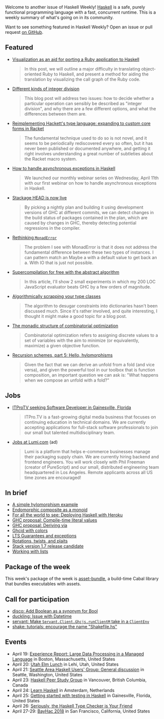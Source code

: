 Welcome to another issue of Haskell Weekly!
[Haskell](https://www.haskell.org) is a safe, purely functional programming language with a fast, concurrent runtime.
This is a weekly summary of what's going on in its community.

Want to see something featured in Haskell Weekly?
Open an issue or pull request [on GitHub](https://github.com/haskellweekly/haskellweekly.github.io).

## Featured

-   [Visualization as an aid for porting a Ruby application to Haskell](https://blog.mpowered.team/posts/2018-04-12-call-graph-visualization.html)

    > In this post, we will outline a major difficulty in translating object-oriented Ruby to Haskell, and present a method for aiding the translation by visualizing the call graph of the Ruby code.

-   [Different kinds of integer division](http://harry.garrood.me/blog/integer-division/)

    > This blog post will address two issues: how to decide whether a particular operation can sensibly be described as "integer division", and why there are a few different options, and what the differences between them are.

-   [Reimplementing Hackett's type language: expanding to custom core forms in Racket](https://lexi-lambda.github.io/blog/2018/04/15/reimplementing-hackett-s-type-language-expanding-to-custom-core-forms-in-racket/)

    > The fundamental technique used to do so is not novel, and it seems to be periodically rediscovered every so often, but it has never been published or documented anywhere, and getting it right involves understanding a great number of subtleties about the Racket macro system.

-   [How to handle asynchronous exceptions in Haskell](https://www.fpcomplete.com/blog/how-to-handle-asynchronous-exceptions-in-haskell)

    > We launched our monthly webinar series on Wednesday, April 11th with our first webinar on how to handle asynchronous exceptions in Haskell.

-   [Stackage HEAD is now live](https://www.tweag.io/posts/2018-04-17-stackage-head-is-live.html)

    > By picking a nightly plan and building it using development versions of GHC at different commits, we can detect changes in the build status of packages contained in the plan, which are caused by changes in GHC, thereby detecting potential regressions in the compiler.

-   [Rethinking `MonadError`](https://lukajcb.github.io/blog/functional/2018/04/15/rethinking-monaderror.html)

    > The problem I see with MonadError is that it does not address the fundamental difference between these two types of instances. I can pattern match an Maybe a with a default value to get back an a. With IO that is just not possible.

-   [Supercompilation for free with the abstract algorithm](https://github.com/MaiaVictor/articles/blob/3bccfcb03625426f4be714b1ba264b9f732abf72/0004-supercompilation-for-free/README.md#readme)

    > In this article, I'll show 2 small experiments in which my 200 LOC JavaScript evaluator beats GHC by a few orders of magnitude.

-   [Algorithmically scrapping your type classes](http://reasonablypolymorphic.com/blog/algorithmic-sytc)

    > The algorithm to desugar constraints into dictionaries hasn't been discussed much. Since it's rather involved, and quite interesting, I thought it might make a good topic for a blog post.

-   [The monadic structure of combinatorial optimization](http://travis.athougies.net/posts/2018-04-23-combinatorial-optimization.html)

    > Combinatorial optimization refers to assigning discrete values to a set of variables with the aim to minimize (or equivalently, maximize) a given objective function.

-   [Recursion schemes, part 5: Hello, hylomorphisms](https://blog.sumtypeofway.com/recursion-schemes-part-v/)

    > Given the fact that we can derive an unfold from a fold (and vice versa), and given the powerful tool in our toolbox that is function composition, an important question we can ask is: "What happens when we compose an unfold with a fold?"

## Jobs

-   [ITProTV seeking Software Developer in Gainesville, Florida](https://functionaljobs.com/jobs/9080-software-engineer-developer-at-itprotv)

    > ITPro.TV is a fast-growing digital media business that focuses on continuing education in technical domains. We are currently accepting applications for full-stack software professionals to join our small but talented multidisciplinary team.

-   [Jobs at Lumi.com](https://www.lumi.com/jobs/full-stack-engineer) (ad)

    > Lumi is a platform that helps e-commerce businesses manage their packaging supply chain. We are currently hiring backend and frontend engineers. You will work closely with Phil Freeman (creator of PureScript) and our small, distributed engineering team headquartered in Los Angeles. Remote applicants across all US time zones are encouraged!

## In brief

-   [A simple hylomorphism example](https://colourcoding.net/2018/04/12/a-simple-hylomorphism-example/)
-   [Endomorphic composite as a monoid](http://blog.ploeh.dk/2018/04/16/endomorphic-composite-as-a-monoid/)
-   [For all the world to see: Deploying Haskell with Heroku](https://mmhaskell.com/blog/2018/4/16/for-all-the-world-to-see-deploying-haskell-with-heroku)
-   [GHC proposal: Compile-time literal values](https://github.com/ghc-proposals/ghc-proposals/pull/124)
-   [GHC proposal: Deriving via](https://github.com/ghc-proposals/ghc-proposals/pull/120)
-   [Ghcid with colors](https://neilmitchell.blogspot.com/2018/04/ghcid-with-colors.html)
-   [LTS Guarantees and exceptions](https://www.stackage.org/blog/2018/04/lts-guarantees-exceptions)
-   [Rotations, twists, and plaits](https://github.com/rampion/rotations-twists-and-plaits/blob/a0b2be549ab318fab8c6338a51177bbf3948164c/README.md#readme)
-   [Stack version 1.7 release candidate](https://github.com/commercialhaskell/stack/releases/tag/v1.7.0.1)
-   [Working with lists](https://whatthefunctional.wordpress.com/2018/04/17/working-with-lists/)

## Package of the week

This week's package of the week is [asset-bundle](https://hackage.haskell.org/package/asset-bundle-0.1.0.0),
a build-time Cabal library that bundles executables with assets.

## Call for participation

-   [disco: Add Boolean as a synonym for Bool](https://github.com/disco-lang/disco/issues/83)
-   [duckling: Issue with Datetime](https://github.com/facebook/duckling/issues/175)
-   [servant: Make `Servant.Client.Ghcjs.runClientM` take in a `ClientEnv`](https://github.com/haskell-servant/servant/issues/945)
-   [shake: tutorials: encourage the name "Shakefile.hs"](https://github.com/ndmitchell/shake/issues/582)

## Events

-   April 19: [Experience Report: Large Data Processing in a Managed Language](https://www.meetup.com/Boston-Haskell/events/249401719/) in Boston, Massachusetts, United States
-   April 20: [Utah Elm Lunch](https://www.meetup.com/utah-elm/events/249194089/) in Lehi, Utah, United States
-   April 21: [Seattle Area Haskell Users' Group: General discussion](https://www.meetup.com/SEAHUG/events/249336363/) in Seattle, Washington, United States
-   April 23: [Haskell Peer Study Group](https://www.meetup.com/Vancouver-Functional-Programmers/events/249877500/) in Vancouver, British Columbia, Canada
-   April 24: [Learn Haskell](https://www.meetup.com/fp-ams/events/249345027/) in Amsterdam, Netherlands
-   April 25: [Getting started with testing in Haskell](https://www.meetup.com/Gainesville-Functional-Programming-Meetup/events/dhnnnpyxgbhc/) in Gainesville, Florida, United States
-   April 26: [Seriously, the Haskell Type Checker is Your Friend](https://www.meetup.com/denverfp/events/248406761/)
-   April 27-29: [BayHac 2018](https://wiki.haskell.org/BayHac2018) in San Francisco, California, United States
